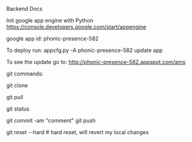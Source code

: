 Backend Docs

Init google app engine with Python
https://console.developers.google.com/start/appengine

google app id: phonic-presence-582

To deploy run:
appcfg.py -A phonic-presence-582 update app

To see the update go to:
http://phonic-presence-582.appspot.com/ams

git commands:

git clone <project url>

git pull

git status

git commit -am "comment"
git push

git reset --hard # hard reset, will revert my local changes

